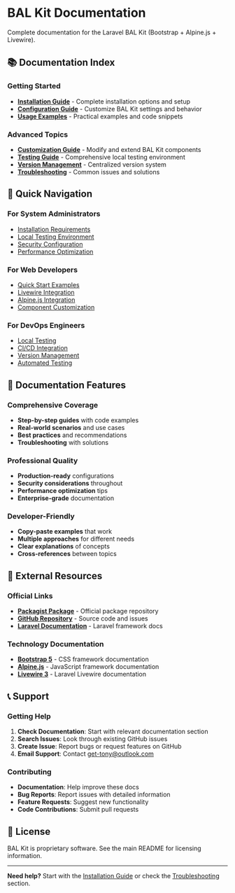 # BAL Kit Documentation

Complete documentation for the Laravel BAL Kit (Bootstrap + Alpine.js + Livewire).

## 📚 Documentation Index

### Getting Started

- **[Installation Guide](installation.md)** - Complete installation options and setup
- **[Configuration Guide](configuration.md)** - Customize BAL Kit settings and behavior
- **[Usage Examples](usage-examples.md)** - Practical examples and code snippets

### Advanced Topics

- **[Customization Guide](customization.md)** - Modify and extend BAL Kit components
- **[Testing Guide](testing.md)** - Comprehensive local testing environment
- **[Version Management](version-management.md)** - Centralized version system
- **[Troubleshooting](troubleshooting.md)** - Common issues and solutions

## 🚀 Quick Navigation

### For System Administrators

- [Installation Requirements](installation.md#requirements)
- [Local Testing Environment](testing.md#local-testing-environment)
- [Security Configuration](configuration.md#security-configuration)
- [Performance Optimization](configuration.md#performance-configuration)

### For Web Developers

- [Quick Start Examples](usage-examples.md#component-examples)
- [Livewire Integration](usage-examples.md#livewire-integration)
- [Alpine.js Integration](usage-examples.md#alpinejs-integration)
- [Component Customization](customization.md#component-customization)

### For DevOps Engineers

- [Local Testing](testing.md#local-testing-environment)
- [CI/CD Integration](testing.md#continuous-integration)
- [Version Management](version-management.md#version-system-overview)
- [Automated Testing](testing.md#automated-testing)

## 📖 Documentation Features

### Comprehensive Coverage

- **Step-by-step guides** with code examples
- **Real-world scenarios** and use cases
- **Best practices** and recommendations
- **Troubleshooting** with solutions

### Professional Quality

- **Production-ready** configurations
- **Security considerations** throughout
- **Performance optimization** tips
- **Enterprise-grade** documentation

### Developer-Friendly

- **Copy-paste examples** that work
- **Multiple approaches** for different needs
- **Clear explanations** of concepts
- **Cross-references** between topics

## 🔗 External Resources

### Official Links

- **[Packagist Package](https://packagist.org/packages/get-tony/bal-kit)** - Official package repository
- **[GitHub Repository](https://github.com/get-tony/bal-kit)** - Source code and issues
- **[Laravel Documentation](https://laravel.com/docs)** - Laravel framework docs

### Technology Documentation

- **[Bootstrap 5](https://getbootstrap.com/docs/5.3/)** - CSS framework documentation
- **[Alpine.js](https://alpinejs.dev/)** - JavaScript framework documentation
- **[Livewire 3](https://livewire.laravel.com/)** - Laravel Livewire documentation

## 📞 Support

### Getting Help

1. **Check Documentation**: Start with relevant documentation section
2. **Search Issues**: Look through existing GitHub issues
3. **Create Issue**: Report bugs or request features on GitHub
4. **Email Support**: Contact [get-tony@outlook.com](mailto:get-tony@outlook.com)

### Contributing

- **Documentation**: Help improve these docs
- **Bug Reports**: Report issues with detailed information
- **Feature Requests**: Suggest new functionality
- **Code Contributions**: Submit pull requests

## 📄 License

BAL Kit is proprietary software. See the main README for licensing information.

---

**Need help?** Start with the [Installation Guide](installation.md) or check the [Troubleshooting](troubleshooting.md) section.
